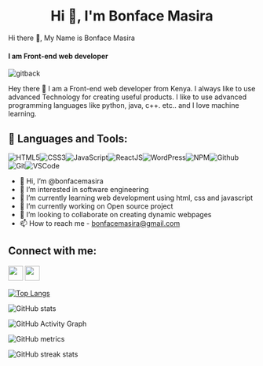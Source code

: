 <!---
bonfacemasira/bonfacemasira is a ✨ special ✨ repository because its `README.md` (this file) appears on your GitHub profile.
You can click the Preview link to take a look at your changes.
--->

### <h1 align="center">Hi 👋, I'm Bonface Masira</h1> Hi there 👋, My Name  is Bonface Masira
#### I am Front-end web developer
![gitback](https://user-images.githubusercontent.com/87852919/167628453-00bf380b-0880-469e-b42c-efeb1af86e29.png)


Hey there 👋 I am a Front-end web developer from Kenya. I always like to use advanced Technology for creating useful products. I like to use advanced programming languages like python, java, c++. etc.. and I love machine learning.



## 🚀 Languages and Tools:

![HTML5](https://img.icons8.com/color/30/html-5.png)![CSS3](https://img.icons8.com/color/30/css3.png)![JavaScript](https://img.icons8.com/color/30/javascript.png)![ReactJS](https://img.icons8.com/color/30/react-native.png)![WordPress](https://img.icons8.com/color/30/wordpress.png)![NPM](https://img.icons8.com/color/30/npm.png)![Github](https://img.icons8.com/material-outlined/30/github.png)![Git](https://img.icons8.com/color/30/git.png)![VSCode](https://img.icons8.com/color/30/visual-studio-code-2019.png)
<br/>

- 👋 Hi, I’m @bonfacemasira
- 👀 I’m interested in software engineering
- 🌱 I’m currently learning web development using html, css and javascript
- 🔭 I’m currently working on Open source project
- 💞️ I’m looking to collaborate on creating dynamic webpages
- 📫 How to reach me - bonfacemasira@gmail.com



## Connect with me:

<p align="left">

<a href = "https://www.linkedin.com/in/bonface-masira-975447a4/"><img src="https://img.icons8.com/fluent/48/000000/linkedin.png" width="30px"/></a>
<a href = "https://mobile.twitter.com/NyachubaB"><img src="https://img.icons8.com/fluent/48/000000/twitter.png" width="30px"/></a>
</p>


[![Top Langs](https://github-readme-stats.vercel.app/api/top-langs/?username=bonfacemasira)](https://github.com/anuraghazra/github-readme-stats)

![GitHub stats](https://github-readme-stats.vercel.app/api?username=bonfacemasira&show_icons=true&count_private=true&theme=radical)  

![GitHub Activity Graph](https://activity-graph.herokuapp.com/graph?username=bonfacemasira)  

![GitHub metrics](https://metrics.lecoq.io/bonfacemasira)  

![GitHub streak stats](https://github-readme-streak-stats.herokuapp.com/?user=bonfacemasira)  
